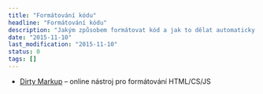 ```yaml
---
title: "Formátování kódu"
headline: "Formátování kódu"
description: "Jakým způsobem formátovat kód a jak to dělat automaticky."
date: "2015-11-10"
last_modification: "2015-11-10"
status: 0
tags: []
---
```


- [Dirty Markup](http://www.dirtymarkup.com/) – online nástroj pro formátování HTML/CS/JS